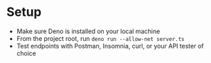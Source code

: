 # Setup 
- Make sure Deno is installed on your local machine
- From the project root, run `deno run --allow-net server.ts`
- Test endpoints with Postman, Insomnia, curl, or your API tester of choice